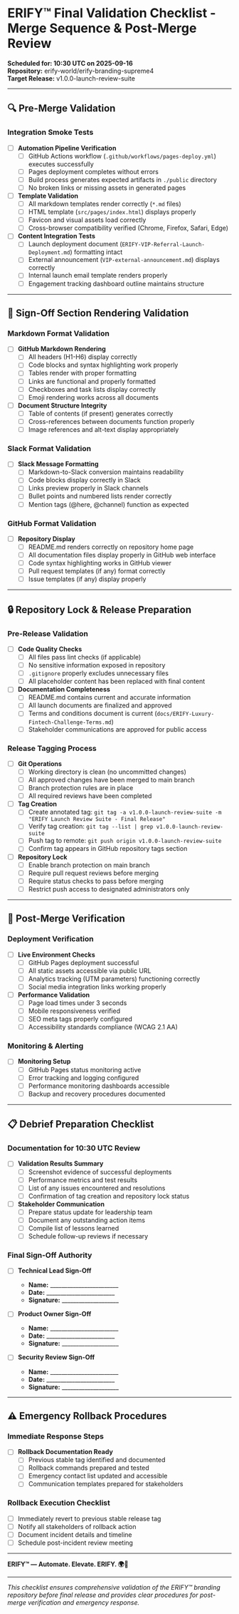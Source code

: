 # ERIFY™ Final Validation Checklist - Merge Sequence & Post-Merge Review

**Scheduled for: 10:30 UTC on 2025-09-16**  
**Repository:** erify-world/erify-branding-supreme4  
**Target Release:** v1.0.0-launch-review-suite

---

## 🔍 Pre-Merge Validation

### Integration Smoke Tests
- [ ] **Automation Pipeline Verification**
  - [ ] GitHub Actions workflow (`.github/workflows/pages-deploy.yml`) executes successfully
  - [ ] Pages deployment completes without errors
  - [ ] Build process generates expected artifacts in `./public` directory
  - [ ] No broken links or missing assets in generated pages

- [ ] **Template Validation**
  - [ ] All markdown templates render correctly (`*.md` files)
  - [ ] HTML template (`src/pages/index.html`) displays properly
  - [ ] Favicon and visual assets load correctly
  - [ ] Cross-browser compatibility verified (Chrome, Firefox, Safari, Edge)

- [ ] **Content Integration Tests**
  - [ ] Launch deployment document (`ERIFY-VIP-Referral-Launch-Deployment.md`) formatting intact
  - [ ] External announcement (`VIP-external-announcement.md`) displays correctly
  - [ ] Internal launch email template renders properly
  - [ ] Engagement tracking dashboard outline maintains structure

---

## 📝 Sign-Off Section Rendering Validation

### Markdown Format Validation
- [ ] **GitHub Markdown Rendering**
  - [ ] All headers (H1-H6) display correctly
  - [ ] Code blocks and syntax highlighting work properly
  - [ ] Tables render with proper formatting
  - [ ] Links are functional and properly formatted
  - [ ] Checkboxes and task lists display correctly
  - [ ] Emoji rendering works across all documents

- [ ] **Document Structure Integrity**
  - [ ] Table of contents (if present) generates correctly
  - [ ] Cross-references between documents function properly
  - [ ] Image references and alt-text display appropriately

### Slack Format Validation
- [ ] **Slack Message Formatting**
  - [ ] Markdown-to-Slack conversion maintains readability
  - [ ] Code blocks display correctly in Slack
  - [ ] Links preview properly in Slack channels
  - [ ] Bullet points and numbered lists render correctly
  - [ ] Mention tags (@here, @channel) function as expected

### GitHub Format Validation
- [ ] **Repository Display**
  - [ ] README.md renders correctly on repository home page
  - [ ] All documentation files display properly in GitHub web interface
  - [ ] Code syntax highlighting works in GitHub viewer
  - [ ] Pull request templates (if any) format correctly
  - [ ] Issue templates (if any) display properly

---

## 🔒 Repository Lock & Release Preparation

### Pre-Release Validation
- [ ] **Code Quality Checks**
  - [ ] All files pass lint checks (if applicable)
  - [ ] No sensitive information exposed in repository
  - [ ] `.gitignore` properly excludes unnecessary files
  - [ ] All placeholder content has been replaced with final content

- [ ] **Documentation Completeness**
  - [ ] README.md contains current and accurate information
  - [ ] All launch documents are finalized and approved
  - [ ] Terms and conditions document is current (`docs/ERIFY-Luxury-Fintech-Challenge-Terms.md`)
  - [ ] Stakeholder communications are approved for public access

### Release Tagging Process
- [ ] **Git Operations**
  - [ ] Working directory is clean (no uncommitted changes)
  - [ ] All approved changes have been merged to main branch
  - [ ] Branch protection rules are in place
  - [ ] All required reviews have been completed

- [ ] **Tag Creation**
  - [ ] Create annotated tag: `git tag -a v1.0.0-launch-review-suite -m "ERIFY Launch Review Suite - Final Release"`
  - [ ] Verify tag creation: `git tag --list | grep v1.0.0-launch-review-suite`
  - [ ] Push tag to remote: `git push origin v1.0.0-launch-review-suite`
  - [ ] Confirm tag appears in GitHub repository tags section

- [ ] **Repository Lock**
  - [ ] Enable branch protection on main branch
  - [ ] Require pull request reviews before merging
  - [ ] Require status checks to pass before merging
  - [ ] Restrict push access to designated administrators only

---

## 🚀 Post-Merge Verification

### Deployment Verification
- [ ] **Live Environment Checks**
  - [ ] GitHub Pages deployment successful
  - [ ] All static assets accessible via public URL
  - [ ] Analytics tracking (UTM parameters) functioning correctly
  - [ ] Social media integration links working properly

- [ ] **Performance Validation**
  - [ ] Page load times under 3 seconds
  - [ ] Mobile responsiveness verified
  - [ ] SEO meta tags properly configured
  - [ ] Accessibility standards compliance (WCAG 2.1 AA)

### Monitoring & Alerting
- [ ] **Monitoring Setup**
  - [ ] GitHub Pages status monitoring active
  - [ ] Error tracking and logging configured
  - [ ] Performance monitoring dashboards accessible
  - [ ] Backup and recovery procedures documented

---

## 📋 Debrief Preparation Checklist

### Documentation for 10:30 UTC Review
- [ ] **Validation Results Summary**
  - [ ] Screenshot evidence of successful deployments
  - [ ] Performance metrics and test results
  - [ ] List of any issues encountered and resolutions
  - [ ] Confirmation of tag creation and repository lock status

- [ ] **Stakeholder Communication**
  - [ ] Prepare status update for leadership team
  - [ ] Document any outstanding action items
  - [ ] Compile list of lessons learned
  - [ ] Schedule follow-up reviews if necessary

### Final Sign-Off Authority
- [ ] **Technical Lead Sign-Off**
  - **Name:** ________________________
  - **Date:** ________________________
  - **Signature:** ____________________

- [ ] **Product Owner Sign-Off**
  - **Name:** ________________________
  - **Date:** ________________________
  - **Signature:** ____________________

- [ ] **Security Review Sign-Off**
  - **Name:** ________________________
  - **Date:** ________________________
  - **Signature:** ____________________

---

## ⚠️ Emergency Rollback Procedures

### Immediate Response Steps
- [ ] **Rollback Documentation Ready**
  - [ ] Previous stable tag identified and documented
  - [ ] Rollback commands prepared and tested
  - [ ] Emergency contact list updated and accessible
  - [ ] Communication templates prepared for stakeholders

### Rollback Execution Checklist
- [ ] Immediately revert to previous stable release tag
- [ ] Notify all stakeholders of rollback action
- [ ] Document incident details and timeline
- [ ] Schedule post-incident review meeting

---

**ERIFY™ — Automate. Elevate. ERIFY. 🌍💎**

---

*This checklist ensures comprehensive validation of the ERIFY™ branding repository before final release and provides clear procedures for post-merge verification and emergency response.*